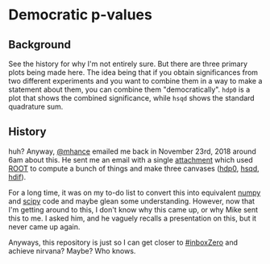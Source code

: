 # Democratic p-values

## Background

See the history for why I'm not entirely sure. But there are three primary plots being made here. The idea being that if you obtain significances from two different experiments and you want to combine them in a way to make a statement about them, you can combine them "democratically". `hdp0` is a plot that shows the combined significance, while `hsqd` shows the standard quadrature sum.

## History

huh? Anyway, [@mhance](https://github.com/mhance) emailed me back in November 23rd, 2018 around 6am about this. He sent me an email with a single [attachment](./democratic_pvalues_pyroot.py) which used [ROOT](https://root.cern/) to compute a bunch of things and make three canvases ([hdp0](./hdp0.pdf), [hsqd](./hsqd.pdf), [hdif](./hdif.pdf)).

For a long time, it was on my to-do list to convert this into equivalent [numpy](https://numpy.org/) and [scipy](https://scipy.org/) code and maybe glean some understanding. However, now that I'm getting around to this, I don't know why this came up, or why Mike sent this to me. I asked him, and he vaguely recalls a presentation on this, but it never came up again.

Anyways, this repository is just so I can get closer to [#inboxZero](http://www.43folders.com/43-folders-series-inbox-zero) and achieve nirvana? Maybe? Who knows.
